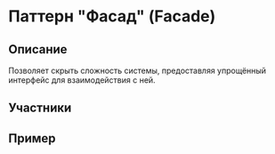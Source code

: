 ﻿# Паттерн "Фасад" (Facade)

## Описание

Позволяет скрыть сложность системы, предоставляя упрощённый интерфейс для взаимодействия с ней.

## Участники

## Пример